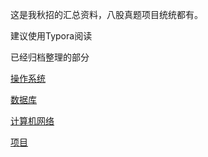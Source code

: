 这是我秋招的汇总资料，八股真题项目统统都有。

建议使用Typora阅读



已经归档整理的部分

[操作系统](面试/操作系统/README.md)

[数据库](面试/数据库/README.md)

[计算机网络](面试/计算机网络/README.md)

[项目](面试/项目/README.md)

